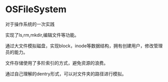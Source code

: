 # OSFileSystem

对于操作系统的一次实践

实现了ls,rm,mkdir,编辑文件等功能。


通过大文件模拟磁盘，实现block，inode等数据结构，拥有创建用户，修改管理员的能力。


文件存储使用了多阶索引的方式，避免资源的浪费。


通过自己理解的dentry形式，可以对文件夹的路径进行模拟。
